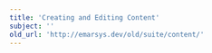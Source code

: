 ```yaml
---
title: 'Creating and Editing Content'
subject: ''
old_url: 'http://emarsys.dev/old/suite/content/'
---
```


